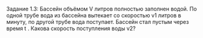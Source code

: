 Задание 1.3:
Бассейн объёмом V литров полностью заполнен водой. 
По одной трубе вода из бассейна вытекает со скоростью v1 литров в минуту, по другой трубе вода поступает. 
Бассейн стал пустым через время t . 
Какова скорость поступления воды v2?

